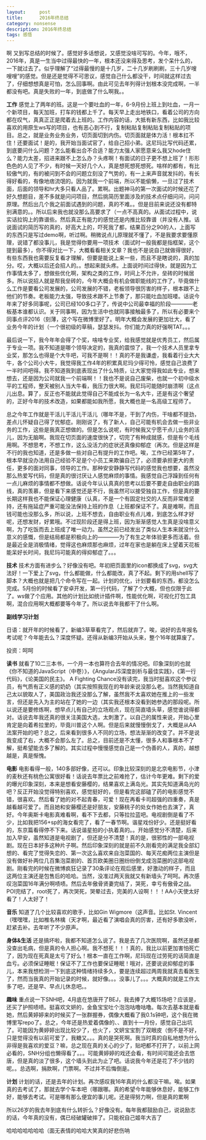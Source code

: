 ```yaml
---
layout:     post
title:      2016年终总结
category: nonsense
description: 2016年终总结
tags: 感悟
---
```


啊 又到写总结的时候了。感觉好多话想说，又感觉没啥可写的。今年，哦不，2016年，真是一生当中过得最快的一年，根本还没来得及思考，发个呆什么的，一下就过去了。似乎理解了“过得最慢的是十几岁，二十几岁刷刷刷，三十几岁嗖嗖嗖”的感觉。但是还是觉得不可思议，感觉自己什么都没干，时间就这样过去了，仔细想想真是可怕，怎么回事啊。由此可见去年列得计划根本没完成啊，一半都没有吧。真是失败的一年，到底做了什么啊我。。

**工作**
感觉上了两年的班。这是一个要吐血的一年，6-9月份上班上到吐血，一月一个新项目，每天加班，打车的钱都上千了。每天早上走出地铁口，看着公司的方向都在叹气，真真正正是爬着去上班的。工作内容的话，大抵有新东西，比如我比较喜欢的用原生ws写的项目，也有恶心到不行，复制粘贴复制粘贴复制粘贴的项目。总之，就是业务业务业务，切页面切到内伤。切页面就是体力活！根本扛不住！还要面试！是的，我开始当面试官了，给自己招小弟。这尼玛比写代码还累，到底要问什么问题？怎么能看出合不合适？能力太强人家愿意来么我又hode住么？能力太差，招进来跟不上怎么办？头疼啊！有面试的日子更不想上班了！形形色色的人见了不少，有时候一天好几个人，真是想死想死想死。啥样的都有，有比较傲气的，有的被问到不会的问题立刻没了气势的，有一上来声音就发抖的，有长得好看的，有像地痞流氓的。因为就我一个前端，所以不能偷懒，一旦过了技术面，后面的领导和hr大多只看人品了。累啊。出题神马的第一次面试的时候还花了好久想题目，差不多就是问问项目，然后挑简历里面涉及的技术点仔细问问，问问原理。然后出几个我之前面试遇到的问题，真的不难。。但是目前来说还没有都特别满意的。。所以后来我也就没那么高要求了（一点不高真的。从面试过程中，说实话拉钩上的靠谱些。然后真正有能力的感觉还是内推比较靠谱（并没有人推。话说面试的简历写的真的，好高大上的，吓死我了都，结果百分之90的人，上面写的东西只是写过demo啊，听过啊。稍微说点儿原理就不懂了，不是我要求要懂原理，说错了都没事儿，我是觉得你要用一项技术（面试时一般我都是指框架，这个提到最多），你不得对比一下，大概看看相关文章？我也不是说自己就做得很好，有些东西我也需要反复看才理解，但要是能说上来一些，而且不是瞎说的，真的加分。哎，大概以后还会招人的。。想起来就头疼。上面说时间过得快，就是因为工作事情太多了，想做些优化啊，架构之类的工作，时间上不允许，垒砖的时候居多。所以说招人就是帮我垒砖的，今年大概会有机会做职能线的工作了，毕竟做什么工作是要看公司发展的，公司发展的不错，老板领导很厉害的样子，根本跟不上他们的节奏。老板能力太强，导致技术跟不上节奏了，那只能吐血加班喽。话说今年来了好多同事呢，公司已经100多口子了，传说中公司最幸福的阶段————老板基本谁都认识。关于同事啊，因为生活中也就同事接触最多了，所以有必要来个同事点评2016（刻薄，这个写在微博里好了。明年大概会发展的更加壮大，看了业务今年的计划（一个很初级的草稿，瑟瑟发抖。你们能力真的好强啊TAT。。。

最后说一下，我今年年会得了个奖，啥啥专业奖，给我感觉就是优秀员工，然后属于专业一项。我不知道是哪个领导决定的，我真的震惊了，我一个技术人员里拿专业奖，那怎么也得是个大牛吧，可我不是啊！！真的不是我谦虚，我看着行业大大牛，各个公司小大牛，我觉得我工作4年的积累真尼玛少得可怜，感觉自己浪费了一半时间吧得。我不知道我到底表现出了什么特质，让大家觉得我如此专业，想来想去，还是因为公司就我一个前端啊！！我也不是说自己废柴，也就一个初中级水平的工程师，整天被别人当大牛看，我压力很大啊。我尼玛可能随时崩溃啊（这点儿出息。算了，反正也不能就此觉得自己不能成长为一名大牛，还是有这个奢望的，正好今年的技术改造，如果都能如我所愿，我大概也是一名高级工程师了。

总之今年工作就是干活儿干活儿干活儿（哪年不是，干到了内伤，干啥都不提劲，差点儿怀疑自己得了忧郁症。刚刚说了，有了新人，自己可能有机会去做一些非业务的工作，这些是我真正想做的。但是怎么说呢，有时候我又宁愿干点儿业务的活儿，因为无脑啊。我现在切页面的速度很快了，切完了有种成就感，但是有个毛线用啊。不想思考，不想工作，这么没活力的症状还真像抑郁症（再次。但是这样是不行的我也知道，还是多做一些对自己有提升的工作吧。唉，工作已经第5年了，根本早就没办法用自己经验不足是个小员工来欺骗自己了，必须要承担更大的责任，更多的面对同事，领导的工作。那种安安静静写代码的感觉我也想要，虽然没那么热爱写代码，但是真的很讨厌让人感觉麻烦的事情。我感觉自己浮躁到任何有一点儿麻烦的事情都不想做。话说今年认认真真的思考以后要不要走自由职业的路线，真的羡慕，但是看下来感觉还是不行，我虽然可以接受独自工作，但是真的要长期这样我也不能保证心理健康（认真，不是一个有固定社交的人反而非常难坚持，还有拖延症严重可能没法保持上班的作息（上班都保证不了。真是难啊，而且钱可能也没那么多，所以说，上班不想去，自由职业有点儿难，到底怎么样才好呢，还想发财，好累哦。不过现阶段还是得上班，因为渐渐感觉人生真是没啥意义啊，为了吃饭而去上班成了唯一动力。虽然之前已经发出了类似人生本来就没什么意义的感慨，但是结局都是积极向上的————为了有生之年体验更多而活着。但是最近全是消极情绪，觉得这也麻烦那也麻烦，过年在家也是躺在床上望着天花板能呆好长时间，我尼玛可能真的得抑郁症了。。。

**技术**
技术方面有进步么？好像没有吧。年初把页面里的icon都换成了svg，svg大法好！一下爱上了svg，什么都能做，什么都能改，真了不起。剩下的用shell写了脚本？大概也就是把几个命令写在一起。计划的优化，计划要看的东西，都没怎么完成。5月份的时候看了安卓开发，第一行代码，了解了个大概，但也仅限于此了。ws做了个应用。其他的计划比如统计插件啊，性能优化啊，可视化打包工具啊，混合应用啊大概都要等今年了。所以说去年我都干了什么啊。

**副线学习计划**

日语：就开年的时候看了，新编3草草看完了，然后就弃了。唉，说好的去年报名考试呢？今年能去么？深度怀疑。还得从新编3开始从头来，整个16年就算废了。

投资：呵呵

**读书**
就看了10二三本书，一个月一本也算符合去年的情况吧。印象深刻的也就《你不知道的JavaScript（中卷）》，《AngularJS深度剖析与最佳实践》，《第一行代码》，《论美国的民主》。
A Fighting Chance没有读完，我当时挺喜欢这个参议员，有气质有正义感的奶奶（其实按照我现在的年龄来说没那么老。当然我知道自己太以貌取人了，美国政治我还没那么了解，虽然我不太喜欢她在推上的一些发言，但还是先入为主的站在了她的一边（其实我还根本没看到她参选的那段呢。所以说还是要修炼啊，想早点儿有自己的立场观点，现在简直墙头草，感觉谁说得都对。话说去年我还真的很关注美国大选，太刺激了。以自己的属性来说，开始心里肯定是向着希拉里的，毕竟川普这个人啊。但是后来就慢慢倒戈了，大概是从AA法案开始的吧？总之，后来看到很多人不同的立场，想法渐渐的改变了。并不是说我变成了右，大概不会那么左了。总之，目前还是不太懂，很多人和事根本不了解，挺希望能去多了解的。其实过程中慢慢感觉自己是一个伪善的人，真的，越想越是，真是惭愧。

**电影**
电影看得一般，140多部好像，还可以。印象比较深刻的是北京电影节，小津的麦秋还有桃色公寓很好看！话说去年票比之前难抢了，估计今年更难。剩下的爱的曝光印象深刻，本来是想看安藤樱的，结果喜欢上满岛光。其实先知道满岛光的吧？反正开始没觉得特别喜欢，感觉挺好的，但是看完这部磕了药的电影感觉不错，很喜欢。然后看了她的对不起青春，可爱！现在再看卡司超强的四重奏，真是越看越可爱了。而且她和安藤樱还是好朋友，安藤桃子的处女作她也去演了，真好。今年奥斯卡电影真难看啊，看不下去都，只等拉拉蓝吧。电视剧倒是看了不少，比如我把156+sp的海女看完了，看了一春节啊。谐星戏份好少。还是挺好看的，东京篇看得停不下来。话说谐星拍的小执着真的。。开始感觉分不清楚，后来加入早安，虽然知道是电视剧了，但还是分不清楚！真的是，很邪性的一部电视剧。现在日本好多这种片子啊。然后印象深刻的就是前不久刚看完的满足我全部幻想的、看完了觉得失恋的、第一次这么喜欢来自泡菜国的、每天花痴两位主演但是没有做好补两位几百集泡菜剧的、首页欧美圈日圈纷纷倒戈成泡菜圈的这部电视剧。刚看完的时候在微博疯狂记录了30条评论在观后感里，好激动的样子，而且这两位主演还是包售后的哈哈。当然，没准过两天我就又有新墙头了呵呵。再次感叹泡菜国16年满分啊啧啧。然后去年傲骨贤妻完结了，哭死，幸亏有傲骨之战。POI完结了，root死了，再次哭死，哭晕过去，完美的人设啊！！！AA小天使太好看了！人太好了！

**音乐**
知道了几个比较喜欢的歌手，比如Gin Wigmore（这声音。比如St. Vincent（嘿嘿嘿，比如椎名林檎（天才啊，最近看了演唱会真的厉害，还有好多歌没听，赶紧去补。去年听了不少原声。


**身体&生活**
还是搞坏啦，我都不知道怎么说了。我是去了几次医院啊，虽然还是都没查出毛病，但是真的令人担心啊。我不想死！！！真的，我比以前更加害怕死亡了，因为现在死真是太亏了好么！根本一直在工作啊，尼玛现在过劳死的话简直是血亏。必须保证睡眠！保证不了工作也要保证睡眠！哦对，还要说说抑郁症的事儿，本来我想检测一下到底这种情绪持续多久，要是连续超过两周我就真去看医生了，然而当我真的开始记录的时候，就好像。。。没事儿了。。。大概真的就是工作太多了吧，还是早、早点儿休息吧。。

**趣味**
重点说一下SNH吧，4月底在悠唐开了BEJ，我去捧了大概15场吧？应该是，还买了护照啧啧。挺喜欢文妍的，金鱼宝宝吐个泡泡咕噜咕噜。每次去基本就是看她，然后黄婷婷来的时候买了一张群握券，偶像大概看了我0.1s钟吧，这个我在微博里写repo了。总之，今年还是热爱着偶像的、、直到十一月份，感觉自己出坑了。可能因为黄婷婷出现比较少了，也火了，文妍宝宝割了双眼皮（倒不是不好，只是觉得没有以前可爱了，我糖又。。。真的是哭死啊。我当时真的自私地想为什么非得是我喜欢的爱豆？嘛，总之现在真的关心的少了，贴吧都不打开了，以前上网必看的，SNH分组也懒得看了。。。可能黄婷婷的戏还会看，有时间可能还会去悠唐，但是真的淡了很多，这个墙头到此为止了吧。话说我今年还是花了不少钱的呢。。总选啊，捐款啊，门票啊。不过并不后悔倒是。

**计划**
计划的话，还是去年的计划。再次感叹我16年真的什么都没干嘛。唉。如果真的去考试了，那就去学个车本吧（哪跟哪。真的希望今年能够休息好，能够工作好，能够去考试。可是哪有那么便宜的事儿呢。还是得努力啊，但是真的累啊

所以26岁的我去年到底有什么转折么？好像没有。每年我都鼓励自己，说说励志的话，今年真的没有，偶已经破罐破摔了。只能祝自己姬年大吉了


哈哈哈哈哈哈哈（面无表情的哈哈大笑真的好悲伤呐

